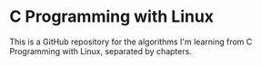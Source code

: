 # C Programming with Linux

This is a GitHub repository for the algorithms I'm learning from C Programming with Linux, separated by chapters.
